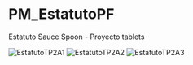 # PM_EstatutoPF
Estatuto Sauce Spoon - Proyecto tablets

![EstatutoTP2A1](https://user-images.githubusercontent.com/104856701/221462802-59eb87a7-8595-4a6d-a750-f1dbe7730d2f.png)
![EstatutoTP2A2](https://user-images.githubusercontent.com/104856701/221462807-4f9ca787-6fa3-45d5-85f4-2f08c671296b.png)
![EstatutoTP2A3](https://user-images.githubusercontent.com/104856701/221462808-0eff6a1e-dad9-4f48-b9f4-b43641f9a23e.png)
